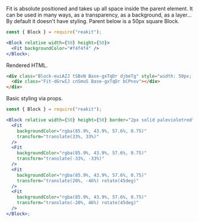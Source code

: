 <!-- Description -->

Fit is absolute positioned and takes up all space inside the parent element.
It can be used in many ways, as a transparency, as a background, as a layer...
By default it doesn't have styling.
Parent below is a 50px square Block.

<!-- Minimal JSX to showcase component -->

```jsx
const { Block } = require("reakit");

<Block relative width={50} height={50}>
  <Fit backgroundColor="#f4f4f4" />
</Block>;
```

Rendered HTML.

```html
<div class="Block-euiAZJ tSBxN Base-gxTqDr djbeTg" style="width: 50px; height: 50px;">
  <div class="Fit-dGrwIJ cnSmuS Base-gxTqDr bCPnxv"></div>
</div>
```

Basic styling via props.

<!-- while(not done) { Prop explanation, examples } -->

```jsx
const { Block } = require("reakit");

<Block relative width={50} height={50} border="2px solid palevioletred">
  <Fit
    backgroundColor="rgba(85.9%, 43.9%, 57.6%, 0.75)"
    transform="translate(33%, 33%)"
  />
  <Fit
    backgroundColor="rgba(85.9%, 43.9%, 57.6%, 0.75)"
    transform="translate(-33%, -33%)"
  />
  <Fit
    backgroundColor="rgba(85.9%, 43.9%, 57.6%, 0.75)"
    transform="translate(20%, -46%) rotate(45deg)"
  />
  <Fit
    backgroundColor="rgba(85.9%, 43.9%, 57.6%, 0.75)"
    transform="translate(-20%, 46%) rotate(45deg)"
  />
</Block>;
```

<!-- Cool styling example -->
